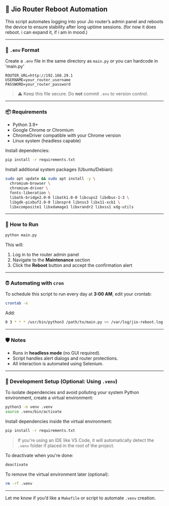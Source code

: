 
## 📶 Jio Router Reboot Automation
This script automates logging into your Jio router’s admin panel and reboots the device to ensure stability after long uptime sessions.
(for now it does reboot. i can expand it, if i am in mood.)

---

### 🔐 `.env` Format

Create a `.env` file in the same directory as `main.py` or you can hardcode in 'main.py'

```
ROUTER_URL=http://192.168.29.1
USERNAME=your_router_username
PASSWORD=your_router_password
```

> ⚠️ Keep this file secure. Do **not** commit `.env` to version control.

---

### 📦 Requirements

* Python 3.9+
* Google Chrome or Chromium
* ChromeDriver compatible with your Chrome version
* Linux system (headless capable)

Install dependencies:

```bash
pip install -r requirements.txt
```

Install additional system packages (Ubuntu/Debian):

```bash
sudo apt update && sudo apt install -y \
  chromium-browser \
  chromium-driver \
  fonts-liberation \
  libatk-bridge2.0-0 libatk1.0-0 libcups2 libdbus-1-3 \
  libgdk-pixbuf2.0-0 libnspr4 libnss3 libx11-xcb1 \
  libxcomposite1 libxdamage1 libxrandr2 libxss1 xdg-utils
```

---

### 🚀 How to Run

```bash
python main.py
```

This will:

1. Log in to the router admin panel
2. Navigate to the **Maintenance** section
3. Click the **Reboot** button and accept the confirmation alert

---

### ⏰ Automating with `cron`

To schedule this script to run every day at **3:00 AM**, edit your crontab:

```bash
crontab -e
```

Add:

```bash
0 3 * * * /usr/bin/python3 /path/to/main.py >> /var/log/jio-reboot.log 2>&1
```

---

### 🛡️ Notes

* Runs in **headless mode** (no GUI required).
* Script handles alert dialogs and router protections.
* All interaction is automated using Selenium.

---
### 🧪 Development Setup (Optional: Using `.venv`)

To isolate dependencies and avoid polluting your system Python environment, create a virtual environment:

```bash
python3 -m venv .venv
source .venv/bin/activate
```

Install dependencies inside the virtual environment:

```bash
pip install -r requirements.txt
```

> If you're using an IDE like VS Code, it will automatically detect the `.venv` folder if placed in the root of the project.

To deactivate when you're done:

```bash
deactivate
```

To remove the virtual environment later (optional):

```bash
rm -rf .venv
```

---

Let me know if you’d like a `Makefile` or script to automate `.venv` creation.
